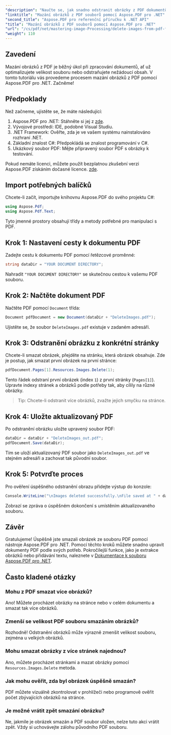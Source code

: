 ```yaml
---
"description": "Naučte se, jak snadno odstranit obrázky z PDF dokumentů pomocí Aspose.PDF pro .NET. Tento podrobný návod vás provede procesem načítání PDF a odstraňování obrázků."
"linktitle": "Mazání obrázků z PDF souborů pomocí Aspose.PDF pro .NET"
"second_title": "Aspose.PDF pro referenční příručku k .NET API"
"title": "Mazání obrázků z PDF souborů pomocí Aspose.PDF pro .NET"
"url": "/cs/pdf/net/mastering-image-Processing/delete-images-from-pdf-files/"
"weight": 110
---
```


## Zavedení

Mazání obrázků z PDF je běžný úkol při zpracování dokumentů, ať už optimalizujete velikost souboru nebo odstraňujete nežádoucí obsah. V tomto tutoriálu vás provedeme procesem mazání obrázků z PDF pomocí Aspose.PDF pro .NET. Začněme!

## Předpoklady

Než začneme, ujistěte se, že máte následující:

1. Aspose.PDF pro .NET: Stáhněte si jej z [zde](https://releases.aspose.com/pdf/net/).
2. Vývojové prostředí: IDE, podobné Visual Studiu.
3. .NET Framework: Ověřte, zda je ve vašem systému nainstalováno rozhraní .NET.
4. Základní znalost C#: Předpokládá se znalost programování v C#.
5. Ukázkový soubor PDF: Mějte připravený soubor PDF s obrázky k testování.

Pokud nemáte licenci, můžete použít bezplatnou zkušební verzi Aspose.PDF získáním dočasné licence. [zde](https://purchase.aspose.com/temporary-license/).

## Import potřebných balíčků

Chcete-li začít, importujte knihovnu Aspose.PDF do svého projektu C#:

```csharp
using Aspose.Pdf;
using Aspose.Pdf.Text;
```

Tyto jmenné prostory obsahují třídy a metody potřebné pro manipulaci s PDF.

## Krok 1: Nastavení cesty k dokumentu PDF

Zadejte cestu k dokumentu PDF pomocí řetězcové proměnné:

```csharp
string dataDir = "YOUR DOCUMENT DIRECTORY";
```

Nahradit `"YOUR DOCUMENT DIRECTORY"` se skutečnou cestou k vašemu PDF souboru.

## Krok 2: Načtěte dokument PDF

Načtěte PDF pomocí `Document` třída:

```csharp
Document pdfDocument = new Document(dataDir + "DeleteImages.pdf");
```

Ujistěte se, že soubor `DeleteImages.pdf` existuje v zadaném adresáři.

## Krok 3: Odstranění obrázku z konkrétní stránky

Chcete-li smazat obrázek, přejděte na stránku, která obrázek obsahuje. Zde je postup, jak smazat první obrázek na první stránce:

```csharp
pdfDocument.Pages[1].Resources.Images.Delete(1);
```

Tento řádek odstraní první obrázek (index `1`) z první stránky (`Pages[1]`). Upravte indexy stránek a obrázků podle potřeby tak, aby cílily na různé obrázky.

> Tip: Chcete-li odstranit více obrázků, zvažte jejich smyčku na stránce.

## Krok 4: Uložte aktualizovaný PDF

Po odstranění obrázku uložte upravený soubor PDF:

```csharp
dataDir = dataDir + "DeleteImages_out.pdf";
pdfDocument.Save(dataDir);
```

Tím se uloží aktualizovaný PDF soubor jako `DeleteImages_out.pdf` ve stejném adresáři a zachovat tak původní soubor.

## Krok 5: Potvrďte proces

Pro ověření úspěšného odstranění obrazu přidejte výstup do konzole:

```csharp
Console.WriteLine("\nImages deleted successfully.\nFile saved at " + dataDir);
```

Zobrazí se zpráva o úspěšném dokončení s umístěním aktualizovaného souboru.

## Závěr

Gratulujeme! Úspěšně jste smazali obrázek ze souboru PDF pomocí nástroje Aspose.PDF pro .NET. Pomocí těchto kroků můžete snadno upravit dokumenty PDF podle svých potřeb. Pokročilejší funkce, jako je extrakce obrázků nebo přidávání textu, naleznete v [Dokumentace k souboru Aspose.PDF pro .NET](https://reference.aspose.com/pdf/net/).

## Často kladené otázky

### Mohu z PDF smazat více obrázků?
Ano! Můžete procházet obrázky na stránce nebo v celém dokumentu a smazat tak více obrázků.

### Zmenší se velikost PDF souboru smazáním obrázků?
Rozhodně! Odstranění obrázků může výrazně zmenšit velikost souboru, zejména u velkých obrázků.

### Mohu smazat obrázky z více stránek najednou?
Ano, můžete procházet stránkami a mazat obrázky pomocí `Resources.Images.Delete` metoda.

### Jak mohu ověřit, zda byl obrázek úspěšně smazán?
PDF můžete vizuálně zkontrolovat v prohlížeči nebo programově ověřit počet zbývajících obrázků na stránce.

### Je možné vrátit zpět smazání obrázku?
Ne, jakmile je obrázek smazán a PDF soubor uložen, nelze tuto akci vrátit zpět. Vždy si uchovávejte zálohu původního PDF souboru.